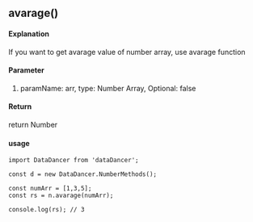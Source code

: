 ## avarage()

#### Explanation

If you want to get avarage value of number array, use avarage function

#### Parameter

1. paramName: arr, type: Number Array, Optional: false

#### Return

return Number

#### usage

```
import DataDancer from 'dataDancer';

const d = new DataDancer.NumberMethods();

const numArr = [1,3,5];
const rs = n.avarage(numArr);

console.log(rs); // 3
```
